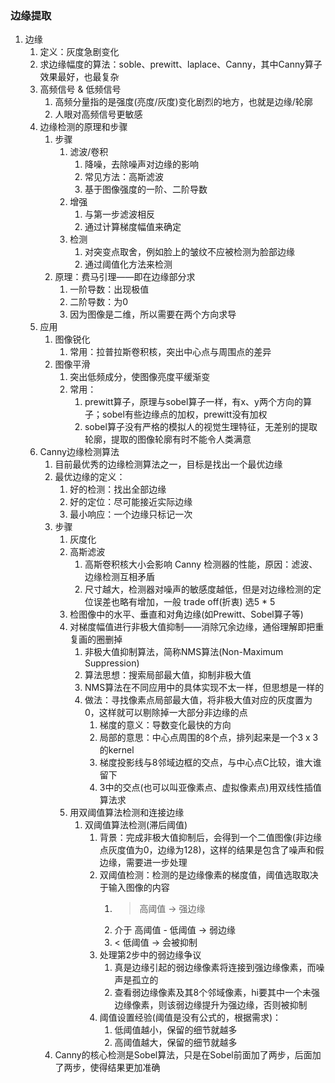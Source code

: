 ### 边缘提取
1. 边缘
    1. 定义：灰度急剧变化
    2. 求边缘幅度的算法：soble、prewitt、laplace、Canny，其中Canny算子效果最好，也最复杂
    3. 高频信号 & 低频信号
        1. 高频分量指的是强度(亮度/灰度)变化剧烈的地方，也就是边缘/轮廓
        2. 人眼对高频信号更敏感
    4. 边缘检测的原理和步骤
        1. 步骤
            1. 滤波/卷积
                1. 降噪，去除噪声对边缘的影响
                2. 常见方法：高斯滤波
                3. 基于图像强度的一阶、二阶导数
            2. 增强
                1. 与第一步滤波相反
                2. 通过计算梯度幅值来确定
            3. 检测
                1. 对突变点取舍，例如脸上的皱纹不应被检测为脸部边缘
                2. 通过阈值化方法来检测
        2. 原理：费马引理——即在边缘部分求
            1. 一阶导数：出现极值
            2. 二阶导数：为0
            3. 因为图像是二维，所以需要在两个方向求导
    5. 应用
        1. 图像锐化
            1. 常用：拉普拉斯卷积核，突出中心点与周围点的差异
        2. 图像平滑
            1. 突出低频成分，使图像亮度平缓渐变
            2. 常用：
                1. prewitt算子，原理与sobel算子一样，有x、y两个方向的算子；sobel有些边缘点的加权，prewitt没有加权
                2. sobel算子没有严格的模拟人的视觉生理特征，无差别的提取轮廓，提取的图像轮廓有时不能令人类满意
    6. Canny边缘检测算法
        1. 目前最优秀的边缘检测算法之一，目标是找出一个最优边缘
        2. 最优边缘的定义：
            1. 好的检测：找出全部边缘
            2. 好的定位：尽可能接近实际边缘
            3. 最小响应：一个边缘只标记一次
        3. 步骤
            1. 灰度化
            2. 高斯滤波
                1. 高斯卷积核大小会影响 Canny 检测器的性能，原因：滤波、边缘检测互相矛盾
                2. 尺寸越大，检测器对噪声的敏感度越低，但是对边缘检测的定位误差也略有增加，一般 trade off(折衷) 选5 * 5
            3. 检图像中的水平、垂直和对角边缘(如Prewitt、Sobel算子等)
            4. 对梯度幅值进行非极大值抑制——消除冗余边缘，通俗理解即把重复画的圈删掉
                1. 非极大值抑制算法，简称NMS算法(Non-Maximum Suppression)
                2. 算法思想：搜索局部最大值，抑制非极大值
                3. NMS算法在不同应用中的具体实现不太一样，但思想是一样的
                4. 做法：寻找像素点局部最大值，将非极大值对应的灰度置为0，这样就可以剔除掉一大部分非边缘的点
                    1. 梯度的意义：导数变化最快的方向
                    2. 局部的意思：中心点周围的8个点，排列起来是一个3 x 3的kernel 
                    3. 梯度投影线与8邻域边框的交点，与中心点C比较，谁大谁留下
                    4. 3中的交点(也可以叫亚像素点、虚拟像素点)用双线性插值算法求
            5. 用双阈值算法检测和连接边缘
                1. 双阈值算法检测(滞后阈值)
                    1. 背景：完成非极大值抑制后，会得到一个二值图像(非边缘点灰度值为0，边缘为128)，这样的结果是包含了噪声和假边缘，需要进一步处理
                    2. 双阈值检测：检测的是边缘像素的梯度值，阈值选取取决于输入图像的内容
                        1. > 高阈值 -> 强边缘
                        2. 介于 高阈值 - 低阈值 -> 弱边缘
                        3. < 低阈值 -> 会被抑制
                    3. 处理第2步中的弱边缘争议
                        1. 真是边缘引起的弱边缘像素将连接到强边缘像素，而噪声是孤立的
                        2. 查看弱边缘像素及其8个邻域像素，hi要其中一个未强边缘像素，则该弱边缘提升为强边缘，否则被抑制
                    4. 阈值设置经验(阈值是没有公式的，根据需求)：
                        1. 低阈值越小，保留的细节就越多
                        2. 高阈值越大，保留的细节就越多
        4. Canny的核心检测是Sobel算法，只是在Sobel前面加了两步，后面加了两步，使得结果更加准确

        
